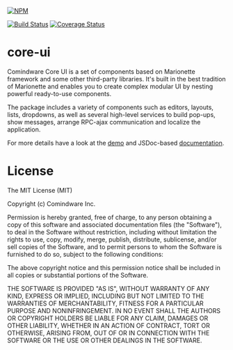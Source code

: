 [![NPM](https://nodei.co/npm/comindware.core.ui.png?compact=true)](https://nodei.co/npm/comindware.core.ui/)

[![Build Status](https://travis-ci.org/comindware/core-ui.svg)](https://travis-ci.org/comindware/core-ui) [![Coverage Status](https://coveralls.io/repos/github/comindware/core-ui/badge.svg?branch=1.5%2Frelease)](https://coveralls.io/github/comindware/core-ui?branch=master)

# core-ui

Comindware Core UI is a set of components based on Marionette framework and some other third-party libraries. It's built in the best tradition of Marionette and enables you to create complex modular UI by nesting powerful ready-to-use components.

The package includes a variety of components such as editors, layouts, lists, dropdowns, as well as several high-level services to build pop-ups, show messages, arrange RPC-ajax communication and localize the application.

For more details have a look at the [demo](https://comindware.github.io/core-ui/) and JSDoc-based [documentation](https://comindware.github.io/core-ui/doc/).

# License

The MIT License (MIT)

Copyright (c) Comindware Inc.

Permission is hereby granted, free of charge, to any person obtaining a copy
of this software and associated documentation files (the "Software"), to deal
in the Software without restriction, including without limitation the rights
to use, copy, modify, merge, publish, distribute, sublicense, and/or sell
copies of the Software, and to permit persons to whom the Software is
furnished to do so, subject to the following conditions:

The above copyright notice and this permission notice shall be included in
all copies or substantial portions of the Software.

THE SOFTWARE IS PROVIDED "AS IS", WITHOUT WARRANTY OF ANY KIND, EXPRESS OR
IMPLIED, INCLUDING BUT NOT LIMITED TO THE WARRANTIES OF MERCHANTABILITY,
FITNESS FOR A PARTICULAR PURPOSE AND NONINFRINGEMENT. IN NO EVENT SHALL THE
AUTHORS OR COPYRIGHT HOLDERS BE LIABLE FOR ANY CLAIM, DAMAGES OR OTHER
LIABILITY, WHETHER IN AN ACTION OF CONTRACT, TORT OR OTHERWISE, ARISING FROM,
OUT OF OR IN CONNECTION WITH THE SOFTWARE OR THE USE OR OTHER DEALINGS IN
THE SOFTWARE.

